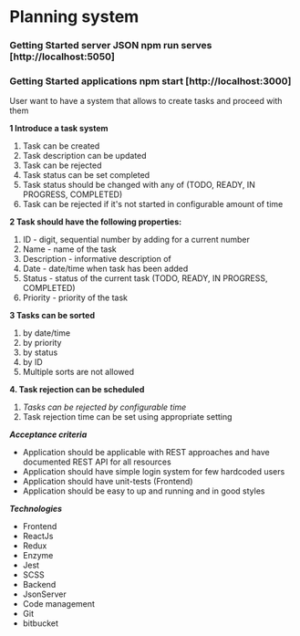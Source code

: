 # Planning system

### Getting Started server JSON npm run serves [http://localhost:5050]

### Getting Started applications npm start [http://localhost:3000]

User want to have a system that allows to create tasks and proceed with them

**1 Introduce a task system**

1. Task can be created
2. Task description can be updated
3. Task can be rejected
4. Task status can be set completed
5. Task status should be changed with any of (TODO, READY, IN PROGRESS,
   COMPLETED)
6. Task can be rejected if it's not started in configurable amount of time

**2 Task should have the following properties:**

1. ID - digit, sequential number by adding for a current number
2. Name - name of the task
3. Description - informative description of
4. Date - date/time when task has been added
5. Status - status of the current task (TODO, READY, IN PROGRESS, COMPLETED)
6. Priority - priority of the task

**3 Tasks can be sorted**

1. by date/time
2. by priority
3. by status
4. by ID
5. Multiple sorts are not allowed

**4. Task rejection can be scheduled**

1. _Tasks can be rejected by configurable time_
2. Task rejection time can be set using appropriate setting

**_Acceptance criteria_**

- Application should be applicable with REST approaches and have documented REST
  API for all resources
- Application should have simple login system for few hardcoded users
- Application should have unit-tests (Frontend)
- Application should be easy to up and running and in good styles

**_Technologies_**

- Frontend
- ReactJs
- Redux
- Enzyme
- Jest
- SCSS
- Backend
- JsonServer
- Code management
- Git
- bitbucket
